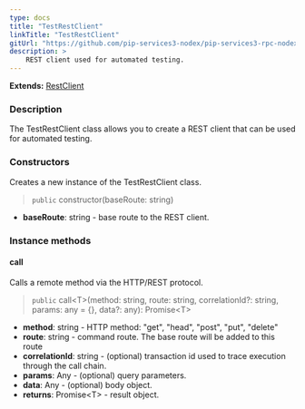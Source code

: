 ```yaml
---
type: docs
title: "TestRestClient"
linkTitle: "TestRestClient"
gitUrl: "https://github.com/pip-services3-nodex/pip-services3-rpc-nodex"
description: >
    REST client used for automated testing.
---
```


**Extends:** [RestClient](../../clients/rest_client)

### Description

The TestRestClient class allows you to create a REST client that can be used for automated testing.

### Constructors
Creates a new instance of the TestRestClient class.

> `public` constructor(baseRoute: string)

- **baseRoute**: string - base route to the REST client.


### Instance methods

#### call
Calls a remote method via the HTTP/REST protocol.

> `public` call\<T\>(method: string, route: string, correlationId?: string, params: any = {}, data?: any): Promise\<T\>

- **method**: string - HTTP method: "get", "head", "post", "put", "delete"
- **route**: string - command route. The base route will be added to this route
- **correlationId**: string - (optional) transaction id used to trace execution through the call chain.
- **params**: Any - (optional) query parameters.
- **data**: Any - (optional) body object.
- **returns**: Promise\<T\> - result object.


